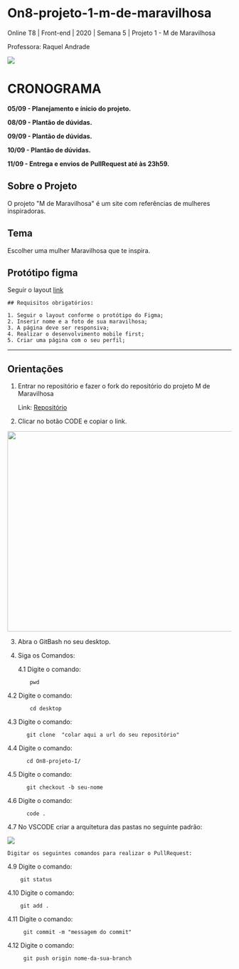 # On8-projeto-1-m-de-maravilhosa

Online T8 | Front-end | 2020 | Semana 5 | Projeto 1 - M de Maravilhosa

Professora: Raquel Andrade

<img src="https://i.ibb.co/5cTvbhC/readme-header.png" >


# CRONOGRAMA

**05/09 - Planejamento e ínicio do projeto.**

**08/09 - Plantão de dúvidas.**

**09/09 - Plantão de dúvidas.**

**10/09 - Plantão de dúvidas.**

**11/09 - Entrega e envios de PullRequest até às 23h59.**


## Sobre o Projeto
O projeto "M de Maravilhosa" é um site com referências de mulheres inspiradoras.

## Tema 
Escolher uma mulher Maravilhosa que te inspira.

## Protótipo figma
Seguir o layout [link](https://www.figma.com/file/XBEywzd2yF47RaWm0Gw4t7Tz/M-de-Maravilhosa?node-id=0%3A1)


```
## Requisitos obrigatórios:

1. Seguir o layout conforme o protótipo do Figma;
2. Inserir nome e a foto de sua maravilhosa;
3. A página deve ser responsiva;
4. Realizar o desenvolvimento mobile first;
5. Criar uma página com o seu perfil;
```
---

## Orientações


1. Entrar no repositório e fazer o fork do repositório do projeto M de Maravilhosa

   Link: [Repositório](https://github.com/reprograma/On8-projeto-1-m-de-maravilhosa)

2. Clicar no botão CODE e copiar o link.

<img src="https://i.ibb.co/1J2MF22/git-fork.png" width="800" height="450" >
      
3. Abra o GitBash no seu desktop.
   
4. Siga os Comandos:

   4.1  Digite o comando:
 ``` 
        pwd
 ```

   4.2  Digite o comando:
 ```
        cd desktop
 ```

   4.3 Digite o comando:
 ```
       git clone  "colar aqui a url do seu repositório"
 ```

   4.4 Digite o comando:
 ```
       cd On8-projeto-I/
 ```

   4.5 Digite o comando:
 ```
       git checkout -b seu-nome
 ```

   4.6 Digite o comando:
 ```
       code .
 ```
       
   4.7 No VSCODE criar a arquitetura das pastas no seguinte padrão:
   
  <img src="https://i.ibb.co/Vw0y0mp/estruturas-pasta.png">


   ```
   Digitar os seguintes comandos para realizar o PullRequest:
   ```
   4.9 Digite o comando:
 ```
     git status
 ```
   4.10 Digite o comando:
```
    git add .
```

   4.11 Digite o comando:
```
     git commit -m "messagem do commit"
```

   4.12 Digite o comando:
```
     git push origin nome-da-sua-branch
```
